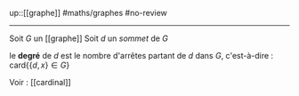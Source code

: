 up::[[graphe]]
#maths/graphes #no-review 

---
Soit $G$ un [[graphe]]
Soit $d$ un _sommet_ de $G$

le **degré** de $d$ est le nombre d'arrêtes partant de $d$ dans $G$, c'est-à-dire :
$\mathrm{card} \big\{\{d, x\}\in G\big\}$



Voir : [[cardinal]]
